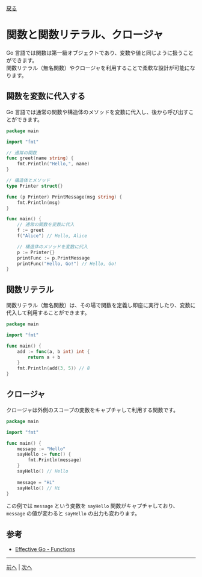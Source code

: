[戻る](../README.md)

# 関数と関数リテラル、クロージャ

Go 言語では関数は第一級オブジェクトであり、変数や値と同じように扱うことができます。  
関数リテラル（無名関数）やクロージャを利用することで柔軟な設計が可能になります。

## 関数を変数に代入する

Go 言語では通常の関数や構造体のメソッドを変数に代入し、後から呼び出すことができます。

```go
package main

import "fmt"

// 通常の関数
func greet(name string) {
    fmt.Println("Hello,", name)
}

// 構造体とメソッド
type Printer struct{}

func (p Printer) PrintMessage(msg string) {
    fmt.Println(msg)
}

func main() {
    // 通常の関数を変数に代入
    f := greet
    f("Alice") // Hello, Alice

    // 構造体のメソッドを変数に代入
    p := Printer{}
    printFunc := p.PrintMessage
    printFunc("Hello, Go!") // Hello, Go!
}
```

## 関数リテラル

関数リテラル（無名関数）は、その場で関数を定義し即座に実行したり、変数に代入して利用することができます。

```go
package main

import "fmt"

func main() {
    add := func(a, b int) int {
        return a + b
    }
    fmt.Println(add(3, 5)) // 8
}
```

## クロージャ

クロージャは外側のスコープの変数をキャプチャして利用する関数です。

```go
package main

import "fmt"

func main() {
    message := "Hello"
    sayHello := func() {
        fmt.Println(message)
    }
    sayHello() // Hello
    
    message = "Hi"
    sayHello() // Hi
}
```

この例では `message` という変数を `sayHello` 関数がキャプチャしており、`message` の値が変わると `sayHello` の出力も変わります。

## 参考

- [Effective Go - Functions](https://go.dev/doc/effective_go#functions)

----
[前へ](../05_errorの判定と伝搬方法/README.md) | [次へ](../07_関数を受け取る関数、関数を返す関数（高階関数）/README.md)
